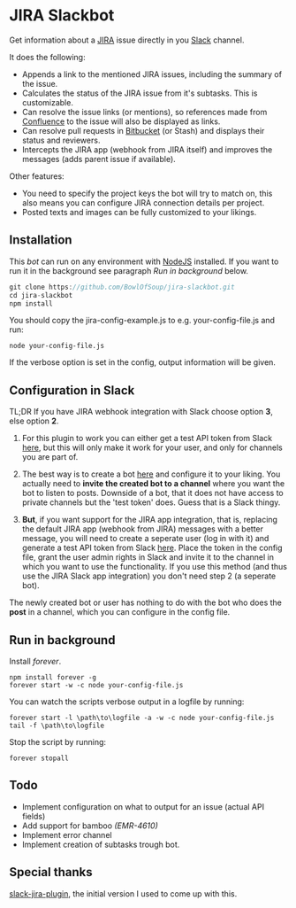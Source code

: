 # JIRA Slackbot

Get information about a [JIRA](https://www.atlassian.com/software/jira) issue directly in you [Slack](http://slack.com) channel.

It does the following:

- Appends a link to the mentioned JIRA issues, including the summary of the issue.
- Calculates the status of the JIRA issue from it's subtasks. This is customizable.
- Can resolve the issue links (or mentions), so references made from [Confluence](https://www.atlassian.com/software/confluence) to the issue will also be displayed as links. 
- Can resolve pull requests in [Bitbucket](https://www.atlassian.com/software/bitbucket) (or Stash) and displays their status and reviewers.
- Intercepts the JIRA app (webhook from JIRA itself) and improves the messages (adds parent issue if available).

Other features:

- You need to specify the project keys the bot will try to match on, this also means you can configure JIRA connection details per project.
- Posted texts and images can be fully customized to your likings.

## Installation

This *bot* can run on any environment with [NodeJS](https://nodejs.org) installed. 
If you want to run it in the background see paragraph _Run in background_ below.

```javascript
git clone https://github.com/BowlOfSoup/jira-slackbot.git
cd jira-slackbot
npm install
```

You should copy the jira-config-example.js to e.g. your-config-file.js and run:

    node your-config-file.js

If the verbose option is set in the config, output information will be given.

## Configuration in Slack
TL;DR If you have JIRA webhook integration with Slack choose option **3**, else option **2**.

1. For this plugin to work you can either get a test API token from Slack [here](https://api.slack.com/docs/oauth-test-tokens),
but this will only make it work for your user, and only for channels you are part of.

2. The best way is to create a bot [here](https://medicoredevelopment.slack.com/apps/A0F7YS25R-bots) and configure it to your liking.
You actually need to **invite the created bot to a channel** where you want the bot to listen to posts. 
Downside of a bot, that it does not have access to private channels but the 'test token' does. Guess that is a Slack thingy.

3. **But**, if you want support for the JIRA app integration, that is, replacing the default JIRA app (webhook from JIRA) messages with a better message, 
you will need to create a seperate user (log in with it) and generate a test API token from Slack [here](https://api.slack.com/docs/oauth-test-tokens). Place the token in the config file, grant the user admin rights in Slack and invite it to the channel in which you want to use the functionality.
If you use this method (and thus use the JIRA Slack app integration) you don't need step 2 (a seperate bot).

The newly created bot or user has nothing to do with the bot who does the **post** in a channel, which you can configure in the config file.

## Run in background
Install _forever_.

    npm install forever -g
    forever start -w -c node your-config-file.js

You can watch the scripts verbose output in a logfile by running:

    forever start -l \path\to\logfile -a -w -c node your-config-file.js
    tail -f \path\to\logfile

Stop the script by running:

    forever stopall

## Todo

- Implement configuration on what to output for an issue (actual API fields)
- Add support for bamboo _(EMR-4610)_
- Implement error channel
- Implement creation of subtasks trough bot.

## Special thanks

[slack-jira-plugin](https://github.com/gsingers/slack-jira-plugin), the initial version I used to come up with this.
